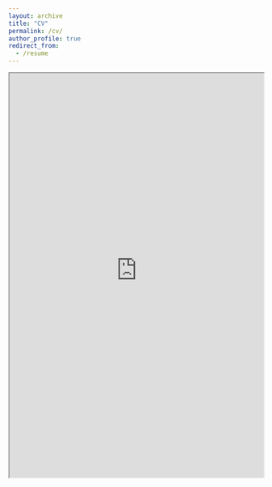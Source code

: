 ```yaml
---
layout: archive
title: "CV"
permalink: /cv/
author_profile: true
redirect_from:
  - /resume
---
```


<iframe src="https://arjunsinghrathore.github.io/files/Tech_Resume.pdf" width="100%" height="800px"></iframe>

